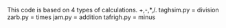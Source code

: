 This code is based on 4 types of calculations. +,-,*,/.
taghsim.py = division
zarb.py = times 
jam.py = addition
tafrigh.py = minus 
